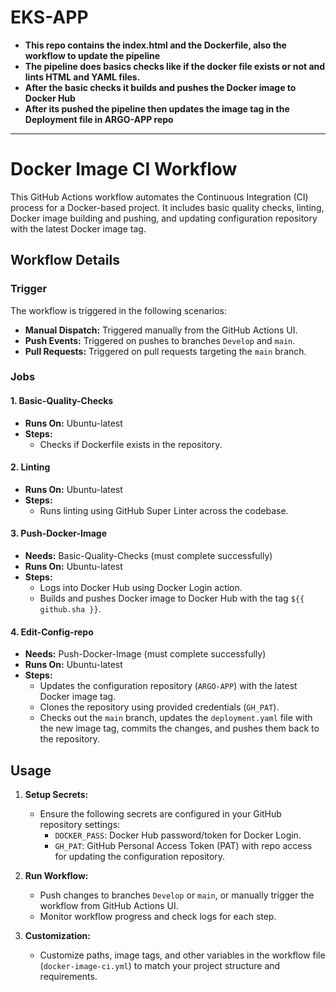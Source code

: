 # EKS-APP
- **This repo contains the index.html and the Dockerfile, also the workflow to update the pipeline**
- **The pipeline does basics checks like if the docker file exists or not and lints HTML and YAML files.**
- **After the basic checks it builds and pushes the Docker image to Docker Hub**
- **After its pushed the pipeline then updates the image tag in the Deployment file in ARGO-APP repo**

---

# Docker Image CI Workflow

This GitHub Actions workflow automates the Continuous Integration (CI) process for a Docker-based project. It includes basic quality checks, linting, Docker image building and pushing, and updating configuration repository with the latest Docker image tag.

## Workflow Details

### Trigger

The workflow is triggered in the following scenarios:
- **Manual Dispatch:** Triggered manually from the GitHub Actions UI.
- **Push Events:** Triggered on pushes to branches `Develop` and `main`.
- **Pull Requests:** Triggered on pull requests targeting the `main` branch.

### Jobs

#### 1. **Basic-Quality-Checks**

- **Runs On:** Ubuntu-latest
- **Steps:**
  - Checks if Dockerfile exists in the repository.

#### 2. **Linting**

- **Runs On:** Ubuntu-latest
- **Steps:**
  - Runs linting using GitHub Super Linter across the codebase.

#### 3. **Push-Docker-Image**

- **Needs:** Basic-Quality-Checks (must complete successfully)
- **Runs On:** Ubuntu-latest
- **Steps:**
  - Logs into Docker Hub using Docker Login action.
  - Builds and pushes Docker image to Docker Hub with the tag `${{ github.sha }}`.

#### 4. **Edit-Config-repo**

- **Needs:** Push-Docker-Image (must complete successfully)
- **Runs On:** Ubuntu-latest
- **Steps:**
  - Updates the configuration repository (`ARGO-APP`) with the latest Docker image tag.
  - Clones the repository using provided credentials (`GH_PAT`).
  - Checks out the `main` branch, updates the `deployment.yaml` file with the new image tag, commits the changes, and pushes them back to the repository.

## Usage

1. **Setup Secrets:**
   - Ensure the following secrets are configured in your GitHub repository settings:
     - `DOCKER_PASS`: Docker Hub password/token for Docker Login.
     - `GH_PAT`: GitHub Personal Access Token (PAT) with repo access for updating the configuration repository.

2. **Run Workflow:**
   - Push changes to branches `Develop` or `main`, or manually trigger the workflow from GitHub Actions UI.
   - Monitor workflow progress and check logs for each step.

3. **Customization:**
   - Customize paths, image tags, and other variables in the workflow file (`docker-image-ci.yml`) to match your project structure and requirements.
